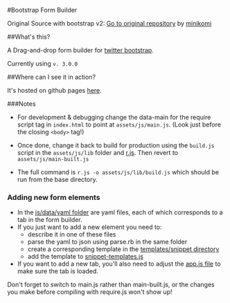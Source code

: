 #Bootstrap Form Builder

Original Source with bootstrap v2:
[Go to original repository](https://github.com/minikomi/Bootstrap-Form-Builder) by [minikomi](https://github.com/minikomi)

##What's this?

A Drag-and-drop form builder for [twitter bootstrap](http://twitter.github.com/bootstrap/). 

Currently using `v. 3.0.0`

##Where can I see it in action?

It's hosted on github pages [here](http://minikomi.github.io/Bootstrap-Form-Builder/).

###Notes

* For development & debugging change the data-main for the require script tag in `index.html` 
  to point at `assets/js/main.js`. (Look just before the closing `<body>` tag!)

* Once done, change it back to  build for production using the `build.js` script in the `assets/js/lib`
  folder and [r.js](https://github.com/jrburke/r.js/). Then revert to `assets/js/main-built.js`

* The full command is `r.js -o assets/js/lib/build.js` which should be run from the base directory.

### Adding new form elements

* In the [js/data/yaml folder](https://github.com/minikomi/Bootstrap-Form-Builder/tree/gh-pages/assets/js/data/yaml) are yaml files, each of which corresponds to a tab in the form builder.
* If you just want to add a new element you need to:
  - describe it in one of these files
  - parse the yaml to json using parse.rb in the same folder
  - create a corresponding template in the [templates/snippet directory](https://github.com/minikomi/Bootstrap-Form-Builder/tree/gh-pages/assets/js/templates/snippet)
  - add the template to [snippet-templates.js](https://github.com/minikomi/Bootstrap-Form-Builder/blob/gh-pages/assets/js/templates/snippet/snippet-templates.js)
* If you want to add a new tab, you'll also need to adjust the [app.js file](https://github.com/minikomi/Bootstrap-Form-Builder/blob/gh-pages/assets/js/app.js) to make sure the tab is loaded.

Don't forget to switch to main.js rather than main-built.js, or the changes you make before compiling with require.js won't show up!
